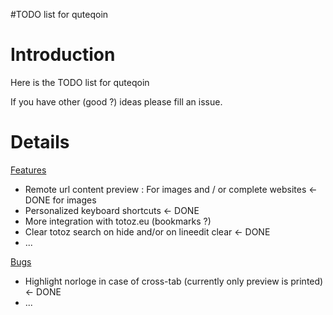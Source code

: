 #TODO list for quteqoin

# Introduction #

Here is the TODO list for quteqoin

If you have other (good ?) ideas please fill an issue.

# Details #

[Features](Features.md)
  * Remote url content preview : For images and / or complete websites <- DONE for images
  * Personalized keyboard shortcuts <- DONE
  * More integration with totoz.eu (bookmarks ?)
  * Clear totoz search on hide and/or on lineedit clear <- DONE
  * ...

[Bugs](Bugs.md)
  * Highlight norloge in case of cross-tab (currently only preview is printed) <- DONE
  * ...